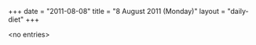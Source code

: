 +++
date = "2011-08-08"
title = "8 August 2011 (Monday)"
layout = "daily-diet"
+++

<p>&lt;no entries&gt;</p>